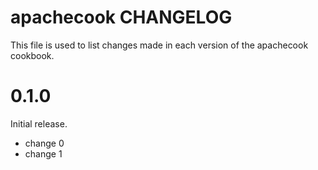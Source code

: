 # apachecook CHANGELOG

This file is used to list changes made in each version of the apachecook cookbook.

# 0.1.0

Initial release.

- change 0
- change 1

